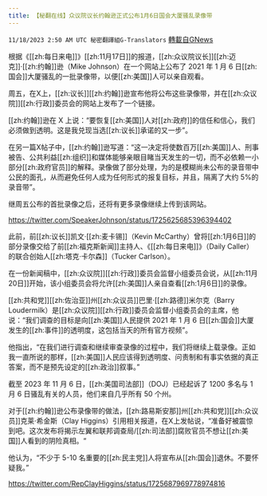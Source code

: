 ```yaml
---
title: 【秘翻在线】众议院议长约翰逊正式公布1月6日国会大厦骚乱录像带
---
```

`11/18/2023 2:50 AM UTC 秘密翻譯組G-Translators` [轉載自GNews](https://gnews.org/articles/1989983)

根据《[[zh:每日来电]]》[[zh:11月17日]]的报道，[[zh:众议院议长]][[zh:迈克]]·[[zh:约翰]]逊（Mike Johnson）在一个网站上公布了 2021 年 1 月 6 日[[zh:国会]]大厦骚乱的一批录像带，以便[[zh:美国]]人可以亲自观看。

周五，在X上，[[zh:议长]][[zh:约翰]]逊宣布他将公布这些录像带，并在[[zh:众议院]][[zh:行政]]委员会的网站上发布了一个链接。

[[zh:约翰]]逊在 X 上说：“要恢复[[zh:美国]]人对[[zh:政府]]的信任和信心，我们必须做到透明。这是我兑现当选[[zh:议长]]承诺的又一步”。

在另一篇X帖子中，[[zh:约翰]]逊写道：“这一决定将使数百万[[zh:美国]]人、刑事被告、公共利益[[zh:组织]]和媒体能够亲眼目睹当天发生的一切，而不必依赖一小部分[[zh:政府官员]]的解释。录像做了部分处理，为的是模糊尚未公布的录音带中公民的面孔，从而避免任何人成为任何形式的报复目标，并且，隔离了大约 5%的录音带”。

继周五公布的首批录像之后，还将有更多录像继续上传到该网站。

https://twitter.com/SpeakerJohnson/status/1725625685396394402

此前，前[[zh:议长]]凯文·[[zh:麦卡锡]]（Kevin McCarthy）曾将[[zh:1月6日]]的部分录像交给了前[[zh:福克斯新闻]]主持人、《[[zh:每日来电]]》（Daily Caller）的联合创始人[[zh:塔克·卡尔森]]（Tucker Carlson）。

在一份新闻稿中，[[zh:众议院]][[zh:行政]]委员会监督小组委员会说，从[[zh:11月20日]]开始，该小组委员会将允许[[zh:美国]]人亲自查看[[zh:1月6日]]的录像。

[[zh:共和党]][[zh:佐治亚]]州[[zh:众议员]]巴里·[[zh:路德]]米尔克（Barry Loudermilk）是[[zh:众议院]][[zh:行政]]委员会监督小组委员会的主席，他说：“我们调查的目标是向[[zh:美国]]人民提供 2021 年 1 月 6 日[[zh:国会]]大厦发生的[[zh:事件]]的透明度，这包括当天的所有官方视频”。

他指出，“在我们进行调查和继续审查录像的过程中，我们将继续上载录像。正如我一直所说的那样，[[zh:美国]]人民应该得到透明度、问责制和有事实依据的真正答案，而不是预先设定的[[zh:政治]]叙事。”

截至 2023 年 11 月 6 日，[[zh:美国司法部]]（DOJ）已经起诉了 1200 多名与 1 月 6 日骚乱有关的人员，他们来自几乎所有 50 个州。

对于[[zh:约翰]]逊公布录像带的做法，[[zh:路易斯安那]]州[[zh:共和党]][[zh:众议员]]克莱·希金斯（Clay Higgins）引用相关报道，在X上发帖说，“准备好被震惊到吧。这次发布将揭示左翼和联邦调查局/[[zh:司法部]]腐败官员不想让[[zh:美国]]人看到的阴险真相。“

他认为，“不少于 5-10 名重要的[[zh:民主党]]人将宣布从[[zh:国会]]退休。不要怀疑我。”

https://twitter.com/RepClayHiggins/status/1725687969778974816
